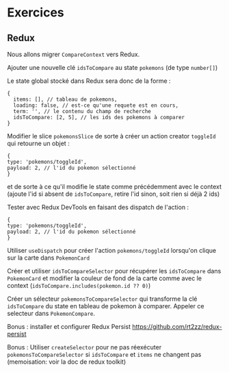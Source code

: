# Exercices

## Redux

Nous allons migrer `CompareContext` vers Redux.

Ajouter une nouvelle clé `idsToCompare` au state `pokemons` (de type `number[]`)

Le state global stocké dans Redux sera donc de la forme :
```
{
  items: [], // tableau de pokemons,
  loading: false, // est-ce qu'une requete est en cours,
  term: '', // le contenu du champ de recherche
  idsToCompare: [2, 5], // les ids des pokemons à comparer
}
```

Modifier le slice `pokemonsSlice` de sorte à créer un action creator `toggleId` qui retourne un objet :

```
{
type: 'pokemons/toggleId',
payload: 2, // l'id du pokemon sélectionné
}
```

et de sorte à ce qu'il modifie le state comme précédemment avec le context (ajoute l'id si absent de `idsToCompare`, retire l'id sinon, soit rien si déjà 2 ids)

Tester avec Redux DevTools en faisant des dispatch de l'action :

```
{
type: 'pokemons/toggleId',
payload: 2, // l'id du pokemon sélectionné
}
```

Utiliser `useDispatch` pour créer l'action `pokemons/toggleId` lorsqu'on clique sur la carte dans `PokemonCard`

Créer et utiliser `idsToCompareSelector` pour récupérer les `idsToCompare` dans `PokemonCard` et modifier la couleur de fond de la carte comme avec le context (`idsToCompare.includes(pokemon.id ?? 0)`)

Créer un sélecteur `pokemonsToCompareSelector` qui transforme la clé `idsToCompare` du state en tableau de pokemon à comparer. Appeler ce selecteur dans `PokemonCompare`.

Bonus : installer et configurer Redux Persist https://github.com/rt2zz/redux-persist

Bonus : Utiliser `createSelector` pour ne pas réexécuter `pokemonsToCompareSelector` si `idsToCompare` et `items` ne changent pas (memoisation: voir la doc de redux toolkit)

